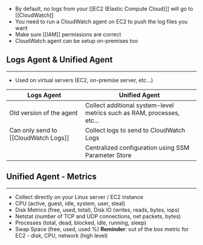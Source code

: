 - By default, no logs from your [[EC2 (Elastic Compute Cloud)]] will go to [[CloudWatch]]
- You need to run a CloudWatch agent on EC2 to push the log files you want
- Make sure [[IAM]] permissions are correct
- CloudWatch agent can be setup on-premises too

## Logs Agent & Unified Agent
---
- Used on virtual servers (EC2, on-premise server, etc...)

|Logs Agent|Unified Agent|
|---|---|
|Old version of the agent| Collect additional system-level metrics such as RAM, processes, etc...|
|Can only send to [[CloudWatch Logs]]|Collect logs to send to CloudWatch Logs|
||Centralized configuration using SSM Parameter Store|

## Unified Agent - Metrics
---
- Collect directly on your Linux server / EC2 instance
- CPU (active, guest, idle, system, user, steal)
- Disk Metrics (free, used, total), Disk IO (writes, reads, bytes, iops)
- Netstat (number of TCP and UDP connections, net packets, bytes)
- Processes (total, dead, blocked, idle, running, sleep)
- Swap Space (free, used, used %)
__Reminder__: out of the box metric for EC2 - disk, CPU, network (high level)